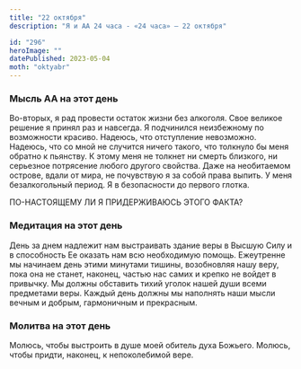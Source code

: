 ```yaml
---
title: "22 октября"
description: "Я и АА 24 часа - «24 часа» — 22 октября"

id: "296"
heroImage: ""
datePublished: 2023-05-04
moth: "oktyabr"
---
```


### Мысль АА на этот день

Во-вторых, я рад провести остаток жизни без алкоголя. Свое великое решение я
принял раз и навсегда. Я подчинился неизбежному по возможности красиво.
Надеюсь, что отступление невозможно. Надеюсь, что со мной не случится ничего
такого, что толкнуло бы меня обратно к пьянству. К этому меня не толкнет ни
смерть близкого, ни серьезное потрясение любого другого свойства. Даже на
необитаемом острове, вдали от мира, не почувствую я за собой права выпить. У
меня безалкогольный период. Я в безопасности до первого глотка.

ПО-НАСТОЯЩЕМУ ЛИ Я ПРИДЕРЖИВАЮСЬ ЭТОГО ФАКТА?

### Медитация на этот день

День за днем надлежит нам выстраивать здание веры в Высшую Силу и в
способность Ее оказать нам всю необходимую помощь. Ежеутренне мы начинаем день
этими минутами тишины, возобновляя нашу веру, пока она не станет, наконец,
частью нас самих и крепко не войдет в привычку. Мы должны обставить тихий
уголок нашей души всеми предметами веры. Каждый день должны мы наполнять наши
мысли вечным и добрым, гармоничным и прекрасным.

### Молитва на этот день

Молюсь, чтобы выстроить в душе моей обитель духа Божьего. Молюсь, чтобы
придти, наконец, к непоколебимой вере.
